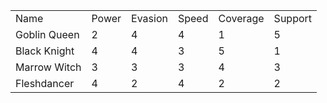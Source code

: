 |   |   |   |   |   |   |
|---|---|---|---|---|---|
|Name|Power|Evasion|Speed|Coverage|Support|
|Goblin Queen|2|4|4|1|5|
|Black Knight|4|4|3|5|1|
|Marrow Witch|3|3|3|4|3|
|Fleshdancer|4|2|4|2|2|
